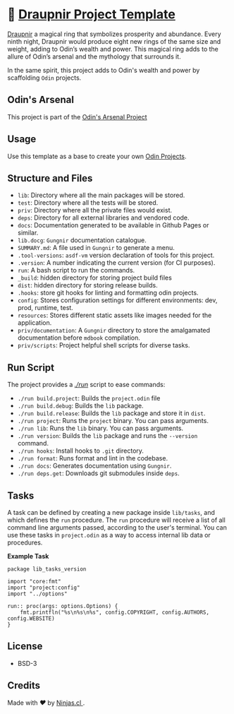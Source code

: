 # 💍  [Draupnir Project Template](https://github.com/odin-arsenal/draupnir)


[Draupnir](https://github.com/odin-arsenal/draupnir) a magical ring that symbolizes prosperity and abundance. Every ninth night, Draupnir would produce eight new rings of the same size and weight, adding to Odin’s wealth and power. This magical ring adds to the allure of Odin’s arsenal and the mythology that surrounds it.

In the same spirit, this project adds to Odin's wealth and power by scaffolding `Odin` projects.

## Odin's Arsenal

This project is part of the [Odin's Arsenal Project](https://github.com/odin-arsenal/draupnir)

## Usage

Use this template as a base to create your own [Odin Projects](https://odin-lang.org/).

## Structure and Files

- `lib`: Directory where all the main packages will be stored.
- `test`: Directory where all the tests will be stored.
- `priv`: Directory where all the private files would exist.
- `deps`: Directory for all external libraries and vendored code.
- `docs`: Documentation generated to be available in Github Pages or similar.
- `lib.docg`: `Gungnir` documentation catalogue.
- `SUMMARY.md`: A file used in `Gungnir` to generate a menu.
- `.tool-versions`: `asdf-vm` version declaration of tools for this project.
- `.version`: A number indicating the current version (for CI purposes).
- `run`: A bash script to run the commands.
- `_build`: hidden directory for storing project build files
- `dist`: hidden directory for storing release builds.
- `.hooks`: store git hooks for linting and formatting odin projects.
- `config`: Stores configuration settings for different environments: dev, prod, runtime, test.
- `resources`: Stores different static assets like images needed for the application.
- `priv/documentation`: A `Gungnir` directory to store the amalgamated documentation before `mdbook` compilation.
- `priv/scripts`: Project helpful shell scripts for diverse tasks.

## Run Script

The project provides a [_./run_](run) script to ease commands:

- `./run build.project`: Builds the `project.odin` file
- `./run build.debug`: Builds the `lib` package.
- `./run build.release`: Builds the `lib` package and store it in `dist`.
- `./run project`: Runs the `project` binary. You can pass arguments.
- `./run lib`: Runs the `lib` binary. You can pass arguments.
- `./run version`: Builds the `lib` package and runs the `--version` command.
- `./run hooks`: Install hooks to `.git` directory.
- `./run format`: Runs format and lint in the codebase.
- `./run docs`: Generates documentation using `Gungnir`.
- `./run deps.get`: Downloads git submodules inside `deps`.

## Tasks

A task can be defined by creating a new package inside `lib/tasks`, and which defines the `run` procedure.
The `run` procedure will receive a list of all command line arguments passed, according to the user's terminal.
You can use these tasks in `project.odin` as a way to access internal lib data or procedures.

**Example Task**

```odin
package lib_tasks_version

import "core:fmt"
import "project:config"
import "../options"

run:: proc(args: options.Options) {
	fmt.printfln("%s\n%s\n%s", config.COPYRIGHT, config.AUTHORS, config.WEBSITE)
}
```

## License

- BSD-3

## Credits

<p>
  Made with <i class="fa fa-heart">&#9829;</i> by
  <a href="https://ninjas.cl">
    Ninjas.cl
  </a>.
</p>

